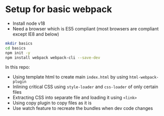 # Setup for basic webpack

- Install node v18
- Need a browser which is ES5 compliant (most browsers are compliant except IE8 and below)

```bash
mkdir basics
cd basics
npm init -y
npm install webpack webpack-cli --save-dev
```

In this repo:
- Using template html to create main `index.html` by using `html-webpack-plugin`
- Inlining critical CSS using `style-loader` and `css-loader` of only certain files
- Extracting CSS into separate file and loading it using `<link>`
- Using copy plugin to copy files as it is
- Use watch feature to recreate the bundles when dev code changes